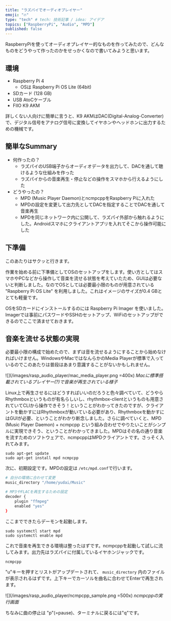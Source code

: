 ```yaml
---
title: "ラズパイでオーディオプレイヤー"
emoji: "🔥"
type: "tech" # tech: 技術記事 / idea: アイデア
topics: ["RaspberryPi", "Audio", "MPD"]
published: false
---
```


RaspberryPiを使ってオーディオプレイヤー的なものを作ってみたので、どんなものをどうやって作ったのかをせっかくなので書いてみようと思います。

## 環境

- Raspberry Pi 4
  - OSは Raspberry Pi OS Lite (64bit)
- SDカード (128 GB)
- USB AtoCケーブル
- FIIO K9 AKM

詳しくない人向けに簡単に言うと、K9 AKMはDAC(Digital-Analog-Converter)で、デジタル信号をアナログ信号に変換してイヤホンやヘッドホンに出力するための機械です。

## 簡単なSummary

- 何作ったの？
  - ラズパイのUSB端子からオーディオデータを出力して、DACを通して聴けるような仕組みを作った
  - ラズパイからの音楽再生・停止などの操作をスマホから行えるようにした
- どうやったの？
  - MPD (Music Player Daemon)とncmpcppをRaspberry Piに入れた
  - MPDの設定を変更して出力先としてDACを指定することでDACを通して音楽再生
  - MPDを同じネットワーク内に公開して、ラズパイ外部から触れるようにした。Androidスマホにクライアントアプリを入れてそこから操作可能にした

## 下準備

このあたりはサクッと行きます。

作業を始める前に下準備としてOSのセットアップをします。使い方としてはスマホやPCなどから操作して音楽を流せる状態を考えていたため、GUIは必要ないと判断しました。なのでOSとしては必要最小限のものが用意されている "Raspberry Pi OS Lite" を利用しました。これはイメージのサイズが0.4 GBととても軽量です。

OSをSDカードにインストールするのには Raspberry Pi Imager を使いました。Imagerでは事前にパスワードやSSHのセットアップ、WiFiのセットアップができるのでここで済ませておきます。

## 音楽を流せる状態の実現

必要最小限の構成で始めたので、まずは音を流せるようにすることから始めなければいけません。WindowsやMacではなんらかのMedia Playerが標準で入っているのでこのあたりは普段はあまり意識することがないかもしれません。

![](/images/rasp_audio_player/mac_media_player.png =400x)
*Macに標準搭載されているプレイヤー(?)で音楽が再生されている様子*

Linux上で再生させるにはどうすればいいのだろうと色々調べていて、どうやらRhythmboxというものが有名らしいし、rhythmbox-clientというものも用意されていてCLIから操作できそう！ということがわかってきたのですが、クライアントを動かすにはRhythmboxが動いている必要があり、Rhythmboxを動かすにはGUIが必要、ということがわかり断念しました。さらに調べていくと、MPD (Music Player Daemon) + ncmpcpp という組み合わせでやりたいことがシンプルに実現できそう、ということがわかってきました。MPDはその名の通り音楽を流すためのソフトウェアで、ncmpcppはMPDクライアントです。さっそく入れてみます。

```console
sudo apt-get update
sudo apt-get install mpd ncmpcpp
```

次に、初期設定です。MPDの設定は `/etc/mpd.conf`で行います。

```bash
# 自分の環境に合わせて変更
music_directory "/home/yudai/Music"

# MP3やFLACを再生するための設定
decoder {
    plugin "ffmpeg"
    enabled "yes"
}
```

ここまでできたらデーモンを起動します。

```console
sudo systemctl start mpd
sudo systemctl enable mpd
```

これで音楽を再生できる環境は整ったはずです。ncmpcppを起動して試しに流してみます。出力先はラズパイに付属しているイヤホンジャックです。

```console
ncmpcpp
```

"u"キーを押すとリストがアップデートされて、 `music_directory` 内のファイルが表示されるはずです。上下キーでカーソルを曲名に合わせてEnterで再生されます。

![](/images/rasp_audio_player/ncmpcpp_sample.png =500x)
*ncmpcppの実行画面*

ちなみに曲の停止は "p"(=pause)、ターミナルに戻るには"q"です。